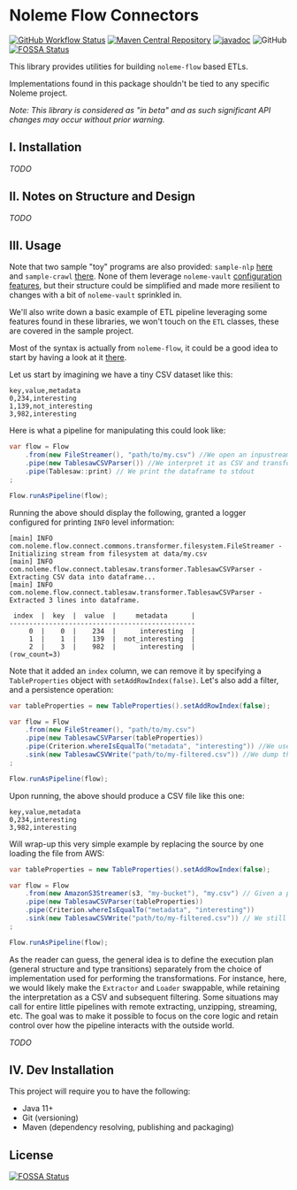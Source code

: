 # Noleme Flow Connectors

[![GitHub Workflow Status](https://img.shields.io/github/workflow/status/noleme/noleme-flow-connectors/Java%20CI%20with%20Maven)](https://github.com/noleme/noleme-flow-connectors/actions?query=workflow%3A%22Java+CI+with+Maven%22)
[![Maven Central Repository](https://maven-badges.herokuapp.com/maven-central/com.noleme/noleme-flow-connectors/badge.svg)](https://maven-badges.herokuapp.com/maven-central/com.noleme/noleme-flow-connectors)
[![javadoc](https://javadoc.io/badge2/com.noleme/noleme-flow-connectors/javadoc.svg)](https://javadoc.io/doc/com.noleme/noleme-flow-connectors)
![GitHub](https://img.shields.io/github/license/noleme/noleme-flow-connectors)
[![FOSSA Status](https://app.fossa.com/api/projects/git%2Bgithub.com%2Fnoleme%2Fnoleme-flow-connectors.svg?type=shield)](https://app.fossa.com/projects/git%2Bgithub.com%2Fnoleme%2Fnoleme-flow-connectors?ref=badge_shield)

This library provides utilities for building `noleme-flow` based ETLs.

Implementations found in this package shouldn't be tied to any specific Noleme project.

_Note: This library is considered as "in beta" and as such significant API changes may occur without prior warning._

## I. Installation

_TODO_

## II. Notes on Structure and Design

_TODO_

## III. Usage

Note that two sample "toy" programs are also provided: `sample-nlp` [here](./sample/nlp) and `sample-crawl` [there](./sample/crawl).
None of them leverage `noleme-vault` [configuration features](https://github.com/noleme/noleme-vault), but their structure could be simplified and made more resilient to changes with a bit of `noleme-vault` sprinkled in.

We'll also write down a basic example of ETL pipeline leveraging some features found in these libraries, we won't touch on the `ETL` classes, these are covered in the sample project.

Most of the syntax is actually from `noleme-flow`, it could be a good idea to start by having a look at it [there](https://github.com/noleme/noleme-flow).

Let us start by imagining we have a tiny CSV dataset like this:

```csv
key,value,metadata
0,234,interesting
1,139,not_interesting
3,982,interesting
```

Here is what a pipeline for manipulating this could look like:

```java
var flow = Flow
    .from(new FileStreamer(), "path/to/my.csv") //We open an inpustream from the CSV file
    .pipe(new TablesawCSVParser()) //We interpret it as CSV and transform it into a tablesaw dataframe
    .pipe(Tablesaw::print) // We print the dataframe to stdout
;

Flow.runAsPipeline(flow);
```

Running the above should display the following, granted a logger configured for printing `INFO` level information:

```log
[main] INFO com.noleme.flow.connect.commons.transformer.filesystem.FileStreamer - Initializing stream from filesystem at data/my.csv
[main] INFO com.noleme.flow.connect.tablesaw.transformer.TablesawCSVParser - Extracting CSV data into dataframe...
[main] INFO com.noleme.flow.connect.tablesaw.transformer.TablesawCSVParser - Extracted 3 lines into dataframe.

 index  |  key  |  value  |     metadata      |
-----------------------------------------------
     0  |    0  |    234  |      interesting  |
     1  |    1  |    139  |  not_interesting  |
     2  |    3  |    982  |      interesting  |
(row_count=3)
```

Note that it added an `index` column, we can remove it by specifying a `TableProperties` object with `setAddRowIndex(false)`.
Let's also add a filter, and a persistence operation:

```java
var tableProperties = new TableProperties().setAddRowIndex(false);

var flow = Flow
    .from(new FileStreamer(), "path/to/my.csv")
    .pipe(new TablesawCSVParser(tableProperties))
    .pipe(Criterion.whereIsEqualTo("metadata", "interesting")) //We use a helper query feature, note that there are many other ways to do that, notably using the tablesaw API
    .sink(new TablesawCSVWrite("path/to/my-filtered.csv")) //We dump the dataframe as CSV into another file
;

Flow.runAsPipeline(flow);
```

Upon running, the above should produce a CSV file like this one:

```csv
key,value,metadata
0,234,interesting
3,982,interesting
```

Will wrap-up this very simple example by replacing the source by one loading the file from AWS:

```java
var tableProperties = new TableProperties().setAddRowIndex(false);

var flow = Flow
    .from(new AmazonS3Streamer(s3, "my-bucket"), "my.csv") // Given a properly configured AmazonS3 instance
    .pipe(new TablesawCSVParser(tableProperties))
    .pipe(Criterion.whereIsEqualTo("metadata", "interesting"))
    .sink(new TablesawCSVWrite("path/to/my-filtered.csv")) // We still write the output to the filesystem
;

Flow.runAsPipeline(flow);
``` 

As the reader can guess, the general idea is to define the execution plan (general structure and type transitions) separately from the choice of implementation used for performing the transformations.
For instance, here, we would likely make the `Extractor` and `Loader` swappable, while retaining the interpretation as a CSV and subsequent filtering.
Some situations may call for entire little pipelines with remote extracting, unzipping, streaming, etc.
The goal was to make it possible to focus on the core logic and retain control over how the pipeline interacts with the outside world.

_TODO_

## IV. Dev Installation

This project will require you to have the following:

* Java 11+
* Git (versioning)
* Maven (dependency resolving, publishing and packaging) 


## License
[![FOSSA Status](https://app.fossa.com/api/projects/git%2Bgithub.com%2Fnoleme%2Fnoleme-flow-connectors.svg?type=large)](https://app.fossa.com/projects/git%2Bgithub.com%2Fnoleme%2Fnoleme-flow-connectors?ref=badge_large)
